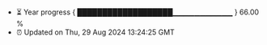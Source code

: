 - ⏳ Year progress { ███████████████████▁▁▁▁▁▁▁▁▁▁▁ } 66.00 %
- ⏰ Updated on Thu, 29 Aug 2024 13:24:25 GMT

